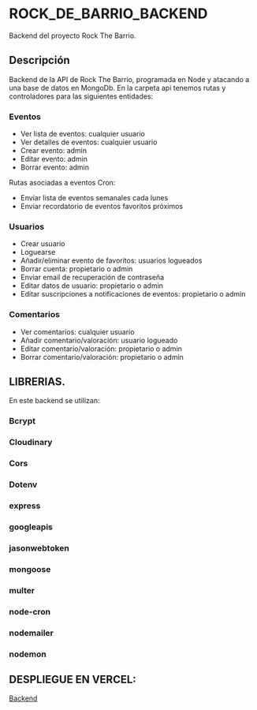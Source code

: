 # ROCK_DE_BARRIO_BACKEND
Backend del proyecto Rock The Barrio.

## Descripción
Backend de la API de Rock The Barrio, programada en Node y atacando a una base de datos en MongoDb. En la carpeta api tenemos rutas y controladores para las siguientes entidades:

### Eventos


- Ver lista de eventos: cualquier usuario
- Ver detalles de eventos: cualquier usuario
- Crear evento:  admin
- Editar evento:  admin
- Borrar evento:  admin


Rutas asociadas a eventos Cron:
- Enviar lista de eventos semanales cada lunes
- Enviar recordatorio de eventos favoritos próximos
  
### Usuarios


- Crear usuario
- Loguearse
- Añadir/eliminar evento de favoritos:  usuarios logueados
- Borrar cuenta:  propietario o admin
- Enviar email de recuperación de contraseña
- Editar datos de usuario:  propietario o admin
- Editar suscripciones a notificaciones de eventos:  propietario o admin


### Comentarios


- Ver comentarios: cualquier usuario
- Añadir comentario/valoración: usuario logueado
- Editar comentario/valoración: propietario o admin
- Borrar comentario/valoración: propietario o admin


## LIBRERIAS.

En este backend se utilizan:
### Bcrypt
### Cloudinary
### Cors
### Dotenv
### express
### googleapis
### jasonwebtoken
### mongoose
### multer
### node-cron
### nodemailer
### nodemon

## DESPLIEGUE EN VERCEL:
[Backend](https://rock-de-barrio-backend.vercel.app/)

